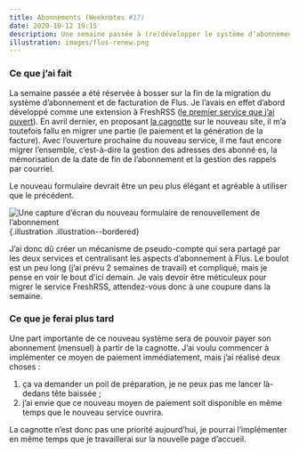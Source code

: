 ```yaml
---
title: Abonnements (Weeknotes #17)
date: 2020-10-12 19:15
description: Une semaine passée à (re)développer le système d’abonnements et de facturation de Flus.
illustration: images/flus-renew.png
---
```


### Ce que j’ai fait

La semaine passée a été réservée à bosser sur la fin de la migration du système
d’abonnement et de facturation de Flus. Je l’avais en effet d’abord développé
comme une extension à FreshRSS ([le premier service que j’ai ouvert](https://flus.io)).
En avril dernier, en proposant [la cagnotte](https://flus.fr/cagnotte) sur le
nouveau site, il m’a toutefois fallu en migrer une partie (le paiement et la
génération de la facture). Avec l’ouverture prochaine du nouveau service, il me
faut encore migrer l’ensemble, c’est-à-dire la gestion des adresses des
abonné‧es, la mémorisation de la date de fin de l’abonnement et la gestion des
rappels par courriel.

Le nouveau formulaire devrait être un peu plus élégant et agréable à utiliser
que le précédent.

![Une capture d’écran du nouveau formulaire de renouvellement de l’abonnement](images/flus-renew.png){.illustration .illustration--bordered}

J’ai donc dû créer un mécanisme de pseudo-compte qui sera partagé par les deux
services et centralisant les aspects d’abonnement à Flus. Le boulot est un peu
long (j’ai prévu 2 semaines de travail) et compliqué, mais je pense en voir le
bout d’ici demain. Je vais devoir être méticuleux pour migrer le service
FreshRSS, attendez-vous donc à une coupure dans la semaine.

### Ce que je ferai plus tard

Une part importante de ce nouveau système sera de pouvoir payer son abonnement
(mensuel) à partir de la cagnotte. J’ai voulu commencer à implémenter ce moyen
de paiement immédiatement, mais j’ai réalisé deux choses :

1. ça va demander un poil de préparation, je ne peux pas me lancer là-dedans
   tête baissée ;
2. j’ai envie que ce nouveau moyen de paiement soit disponible en même temps
   que le nouveau service ouvrira.

La cagnotte n’est donc pas une priorité aujourd’hui, je pourrai l’implémenter
en même temps que je travaillerai sur la nouvelle page d’accueil.
